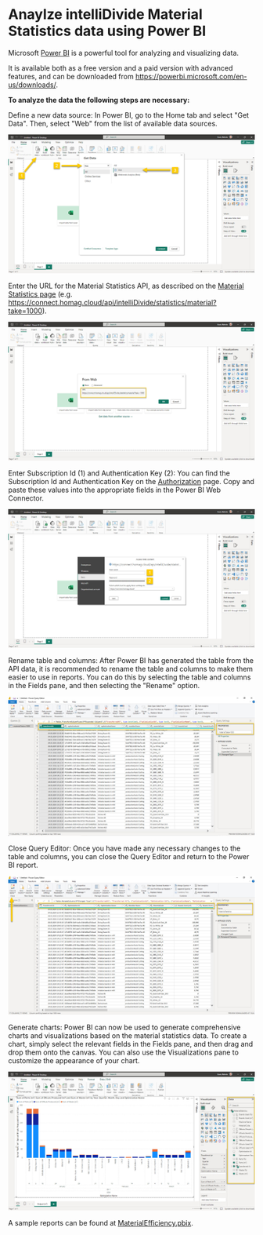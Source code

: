 # Anaylze intelliDivide Material Statistics data using Power BI

Microsoft [Power BI](https://www.microsoft.com/en-us/power-platform/products/power-bi) is a powerful tool for analyzing and visualizing data. 

It is available both as a free version and a paid version with advanced features, and can be downloaded from https://powerbi.microsoft.com/en-us/downloads/. 

<strong>To analyze the data the following steps are necessary:</strong>

Define a new data source: In Power BI, go to the Home tab and select "Get Data". Then, select "Web" from the list of available data sources.

![alt text](MaterialStatistics-PowerBI-01.jpg)

 Enter the URL for the Material Statistics API, as described on the [Material Statistics page](MaterialStatistics.md) (e.g. https://connect.homag.cloud/api/intelliDivide/statistics/material?take=1000). 

![alt text](MaterialStatistics-PowerBI-02.jpg)

Enter Subscription Id (1) and Authentication Key (2): You can find the Subscription Id and Authentication Key on the [Authorization](../../Authorization/Authorization.md) page. Copy and paste these values into the appropriate fields in the Power BI Web Connector.

![alt text](MaterialStatistics-PowerBI-03.jpg)

Rename table and columns: After Power BI has generated the table from the API data, it is recommended to rename the table and columns to make them easier to use in reports. You can do this by selecting the table and columns in the Fields pane, and then selecting the "Rename" option.

![alt text](MaterialStatistics-PowerBI-04.jpg)

Close Query Editor: Once you have made any necessary changes to the table and columns, you can close the Query Editor and return to the Power BI report.

![alt text](MaterialStatistics-PowerBI-05.jpg)

Generate charts: Power BI can now be used to generate comprehensive charts and visualizations based on the material statistics data. To create a chart, simply select the relevant fields in the Fields pane, and then drag and drop them onto the canvas. You can also use the Visualizations pane to customize the appearance of your chart.

![alt text](MaterialStatistics-PowerBI-06.jpg)

A sample reports can be found at [MaterialEfficiency.pbix](MaterialEfficiency.pbix).